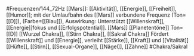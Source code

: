 #Frequenzen/144_72Hz
[[Mars]]: [[Aktivität]], [[Energie]], [[Freiheit]], [[Humor]]; mit der Umlaufbahn des [[Mars]] verbundene Frequenz (Ton=[[D]]), (Farbe=[[Blau]]), Auswirkung: Unterstützt [[Willenskraft]], [[Energie]]fokus und [[Erfolgspotential]].
[[Mars]]
[[Planetentöne]]
Ton=[[D]]
[[Wurzel Chakra]], [[Stirn Chakra]], [[Sakral Chakra]]
Fördert [[Willenskraft]] und [[Energie]], verleiht [[Stärke]], [[Kraft]] und [[Vitalität]]
[[Hüfte]], [[Stirn]], [[Sexual-Organe]], [[Nägel]], [[Zähne]]
#Chakra/Sakral